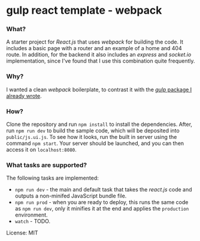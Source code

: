 # gulp react template - webpack

### What?
A starter project for *React.js* that uses *webpack* for building the code. It includes a basic page with a router and an example of a home and 404 route. In addition, for the backend it also includes an *express* and *socket.io* implementation, since I've found that I use this combination quite frequently.

### Why?
I wanted a clean *webpack* boilerplate, to contrast it with the [*gulp* package I already wrote](https://github.com/suldashi/react-template).

### How?
Clone the repository and run `npm install` to install the dependencies. After, run `npm run dev` to build the sample code, which will be deposited into `public/js.ui.js`. To see how it looks, run the built in server using the command `npm start`. Your server should be launched, and you can then access it on `localhost:8080`.

### What tasks are supported?

The following tasks are implemented:
* `npm run dev` - the main and default task that takes the *react.js* code and outputs a non-minifed JavaScript bundle file.
* `npm run prod` - when you are ready to deploy, this runs the same code as `npm run dev`, only it minifies it at the end and applies the `production` environment.
* `watch` - TODO.

License: MIT